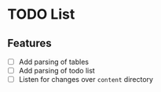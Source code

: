 # TODO List

## Features

- [ ] Add parsing of tables
- [ ] Add parsing of todo list
- [ ] Listen for changes over `content` directory
